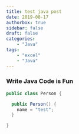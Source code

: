 ```yaml
---
title: test java post
date: 2019-08-17
authorbox: true
sidebar: false
draft: false
categories:
    - "Java"
tags:
    - "excel"
    - "Java"
---
```



### Write Java Code is Fun

```java
public class Person {

  public Person() {
    name = "test";
  }

}
```